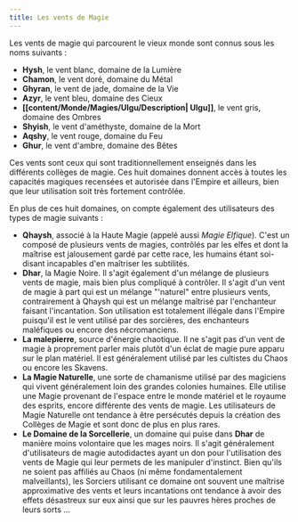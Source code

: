 ```yaml
---
title: Les vents de Magie
---
```

Les vents de magie qui parcourent le vieux monde sont connus sous les noms suivants :

- **Hysh**, le vent blanc, domaine de la Lumière
- **Chamon**, le vent doré, domaine du Métal
- **Ghyran**, le vent de jade, domaine de la Vie
- **Azyr**, le vent bleu, domaine des Cieux
- **[[content/Monde/Magies/Ulgu/Description| Ulgu]]**, le vent gris, domaine des Ombres
- **Shyish**, le vent d'améthyste, domaine de la Mort
- **Aqshy**, le vent rouge, domaine du Feu
- **Ghur**, le vent d'ambre, domaine des Bêtes

Ces vents sont ceux qui sont traditionnellement enseignés dans les différents collèges de magie. Ces huit domaines donnent accès à toutes les capacités magiques recensées et autorisée dans l'Empire et ailleurs, bien que leur utilisation soit très fortement contrôlée.

En plus de ces huit domaines, on compte également des utilisateurs des types de magie suivants :
- **Qhaysh**, associé à la Haute Magie (appelé aussi *Magie Elfique*). C'est un composé de plusieurs vents de magies, contrôlés par les elfes et dont la maîtrise est jalousement gardé par cette race, les humains étant soi-disant incapables d'en maîtriser les subtilités.
- **Dhar**, la Magie Noire. Il s'agit également d'un mélange de plusieurs vents de magie, mais bien plus compliqué à contrôler. Il s'agit d'un vent de magie à part qui est un mélange "'naturel" entre plusieurs vents, contrairement à Qhaysh qui est un mélange maîtrisé par l'enchanteur faisant l'incantation. Son utilisation est totalement illégale dans l'Empire puisqu'il est le vent utilisé par des sorcières, des enchanteurs maléfiques ou encore des nécromanciens.
- **La malepierre**, source d'énergie chaotique. Il ne s'agit pas d'un vent de magie à proprement parler mais plutôt d'un éclat de magie pure apparu sur le plan matériel. Il est généralement utilisé par les cultistes du Chaos ou encore les Skavens.
- **La Magie Naturelle**, une sorte de chamanisme utilisé par des magiciens qui vivent généralement loin des grandes colonies humaines. Elle utilise une Magie provenant de l'espace entre le monde matériel et le royaume des esprits, encore différente des vents de magie. Les utilisateurs de Magie Naturelle ont tendance à être persécutés depuis la création des Collèges de Magie et sont donc de plus en plus rares.
- **Le Domaine de la Sorcellerie**, un domaine qui puise dans **Dhar** de manière moins volontaire que les mages noirs. Il s'agit généralement d'utilisateurs de magie autodidactes ayant un don pour l'utilisation des vents de Magie qui leur permets de les manipuler d'instinct. Bien qu'ils ne soient pas affiliés au Chaos (ni même fondamentalement malveillants), les Sorciers utilisant ce domaine ont souvent une maîtrise approximative des vents et leurs incantations ont tendance à avoir des effets désastreux sur eux ainsi que sur les pauvres hères proches de leurs sorts ...

